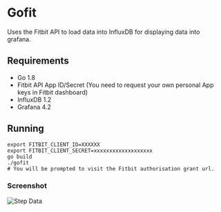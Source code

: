 # Gofit

Uses the Fitbit API to load data into InfluxDB for displaying
data into grafana.

## Requirements
* Go 1.8
* Fitbit API App ID/Secret (You need to request your own personal App keys in Fitbit dashboard)
* InfluxDB 1.2
* Grafana 4.2

## Running

    export FITBIT_CLIENT_ID=XXXXXX
    export FITBIT_CLIENT_SECRET=xxxxxxxxxxxxxxxxxxx
    go build
    ./gofit
    # You will be prompted to visit the Fitbit authorisation grant url.

### Screenshot
![Step Data](http://i.imgur.com/MdufcMC.png)
